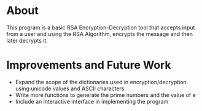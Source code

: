 # About
This program is a basic RSA Encryption-Decryption tool that accepts input from a user and using the RSA Algorithm, encrypts the message and then later decrypts it.

# Improvements and Future Work
* Expand the scope of the dictionaries used in encryption/decryption using unicode values and ASCII characters.
* Write more functions to generate the prime numbers and the value of e
* Include an interactive interface in implementing the program


